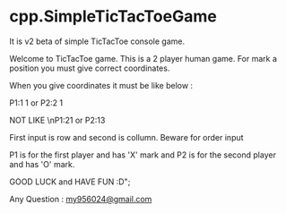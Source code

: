 # cpp.SimpleTicTacToeGame
It is v2 beta of simple TicTacToe console game. 

Welcome to TicTacToe game.
This is a 2 player human game.
For mark a position you must give correct coordinates.

When you give coordinates it must be like below : 


P1:1 1 or P2:2 1 

NOT LIKE \nP1:21 or P2:13  

First input is row and  second is collumn. Beware for order input

P1 is for the first player and has 'X' mark and P2 is for the second player and has 'O' mark.

GOOD LUCK and HAVE FUN :D";

Any Question : my956024@gmail.com

